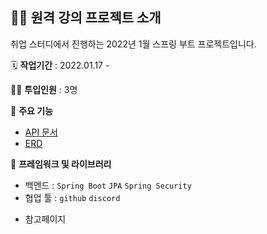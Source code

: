 ## 👩‍🏫 원격 강의 프로젝트 소개


취업 스터디에서 진행하는 2022년 1월 스프링 부트 프로젝트입니다.


🗓️ **작업기간** : 2022.01.17 - 

👨‍💻 **투입인원** : 3명

📒 **주요 기능**

- [API 문서](https://github.com/intensive-study/RemoteClass_project/wiki)
- [ERD](https://www.erdcloud.com/d/ttvhShpwtTn5x64PL)

🌱 **프레임워크 및 라이브러리**

- 백엔드 : `Spring Boot` `JPA` `Spring Security`
- 협업 툴 : `github` `discord`

* 참고페이지

